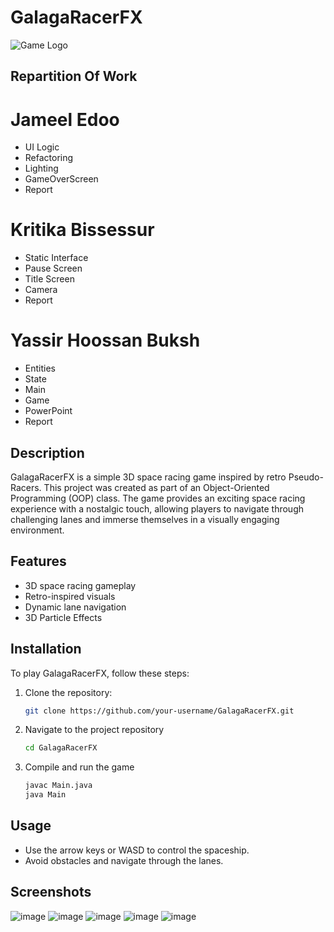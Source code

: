 # GalagaRacerFX

![Game Logo](https://github.com/yassir56069/GalagaRacerFX/assets/62571794/54b238be-1c21-47d5-9012-9b765094eeba)

## Repartition Of Work

# Jameel Edoo
- UI Logic
- Refactoring
- Lighting
- GameOverScreen
- Report

# Kritika Bissessur
- Static Interface
- Pause Screen
- Title Screen
- Camera
- Report

# Yassir Hoossan Buksh
- Entities
- State
- Main
- Game
- PowerPoint
- Report

## Description
GalagaRacerFX is a simple 3D space racing game inspired by retro Pseudo-Racers. This project was created as part of an Object-Oriented Programming (OOP) class. The game provides an exciting space racing experience with a nostalgic touch, allowing players to navigate through challenging lanes and immerse themselves in a visually engaging environment.

## Features
- 3D space racing gameplay
- Retro-inspired visuals
- Dynamic lane navigation
- 3D Particle Effects

## Installation
To play GalagaRacerFX, follow these steps:

1. Clone the repository:
   ```bash
   git clone https://github.com/your-username/GalagaRacerFX.git
   ```

2. Navigate to the project repository
   ```bash
   cd GalagaRacerFX
   ```
3. Compile and run the game
   ```bash
   javac Main.java
   java Main
   ```
## Usage
- Use the arrow keys or WASD to control the spaceship.
- Avoid obstacles and navigate through the lanes.

## Screenshots
![image](https://github.com/yassir56069/GalagaRacerFX/assets/62571794/1836f3cf-fbb2-49d5-bba2-458394399e59)
![image](https://github.com/yassir56069/GalagaRacerFX/assets/62571794/781443c1-f304-4221-a872-5318bbdd602e)
![image](https://github.com/yassir56069/GalagaRacerFX/assets/62571794/c0379aeb-8f68-4965-a43c-fd09e35451ac)
![image](https://github.com/yassir56069/GalagaRacerFX/assets/62571794/174dba21-7913-4212-8644-7285c51cbae9)
![image](https://github.com/yassir56069/GalagaRacerFX/assets/62571794/d558e03c-d67f-417b-ac90-6525f2cf16ae)


